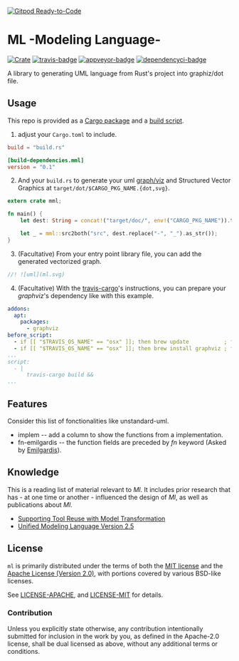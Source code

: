 [![Gitpod Ready-to-Code](https://img.shields.io/badge/Gitpod-Ready--to--Code-blue?logo=gitpod)](https://gitpod.io/#https://github.com/adjivas/ml) 

# ML -Modeling Language-

[![Crate][crate-badge]][crate] [![travis-badge][]][travis] [![appveyor-badge]][appveyor] [![dependencyci-badge]][dependencyci]

A library to generating UML language from Rust's project into graphiz/dot file.

## Usage
This repo is provided as a [Cargo package](http://doc.crates.io/manifest.html) and a [build script](http://doc.crates.io/build-script.html).

1. adjust your `Cargo.toml` to include.
```toml
build = "build.rs"

[build-dependencies.mml]
version = "0.1"
```

2. And your `build.rs` to generate your uml [graph/viz](http://www.graphviz.org/doc/info/lang.html) and Structured Vector Graphics at `target/dot/$CARGO_PKG_NAME.{dot,svg}`.
```rust
extern crate mml;

fn main() {
    let dest: String = concat!("target/doc/", env!("CARGO_PKG_NAME")).to_string();

    let _ = mml::src2both("src", dest.replace("-", "_").as_str());
}
```

3. (Facultative) From your entry point library file, you can add the generated vectorized graph.
```rust
//! ![uml](ml.svg)
```

4. (Facultative) With the [travis-cargo](https://github.com/huonw/travis-cargo)'s instructions, you can prepare your *graphviz*'s dependency like with this example.
```yaml
addons:
  apt:
    packages:
      - graphviz
before_script:
  - if [[ "$TRAVIS_OS_NAME" == "osx" ]]; then brew update           ; fi
  - if [[ "$TRAVIS_OS_NAME" == "osx" ]]; then brew install graphviz ; fi
...
script:
  - |
      travis-cargo build &&
...
```

## Features
Consider this list of fonctionalities like unstandard-uml.
* implem -- add a column to show the functions from a implementation. 
* fn-emilgardis -- the function fields are preceded by *fn* keyword (Asked by [Emilgardis](https://github.com/Emilgardis)).

## Knowledge
This is a reading list of material relevant to *Ml*. It includes prior research that has - at one time or another - influenced the design of *Ml*, as well as publications about *Ml*.
* [Supporting Tool Reuse with Model Transformation](http://www.yusun.io/papers/sede-2009.pdf)
* [Unified Modeling Language Version 2.5](http://www.omg.org/spec/UML/2.5)

## License

`ml` is primarily distributed under the terms of both the [MIT license](https://opensource.org/licenses/MIT) and the [Apache License (Version 2.0)](https://www.apache.org/licenses/LICENSE-2.0), with portions covered by various BSD-like licenses.

See [LICENSE-APACHE](LICENSE-APACHE), and [LICENSE-MIT](LICENSE-MIT) for details.

### Contribution

Unless you explicitly state otherwise, any contribution intentionally submitted
for inclusion in the work by you, as defined in the Apache-2.0 license, shall be dual licensed as above, without any
additional terms or conditions.

[crate-badge]: https://img.shields.io/badge/crates.io-v0.1-orange.svg?style=flat-square
[crate]: https://crates.io/crates/mml
[travis-badge]: https://travis-ci.org/adjivas/ml.svg?branch=master&style=flat-square
[travis]: https://travis-ci.org/adjivas/ml
[appveyor-badge]: https://ci.appveyor.com/api/projects/status/7nvg286cq11f5l7l?svg=true
[appveyor]: https://ci.appveyor.com/project/adjivas/ml/branch/master
[dependencyci-badge]: https://dependencyci.com/github/adjivas/ml/badge
[dependencyci]: https://dependencyci.com/github/adjivas/ml
